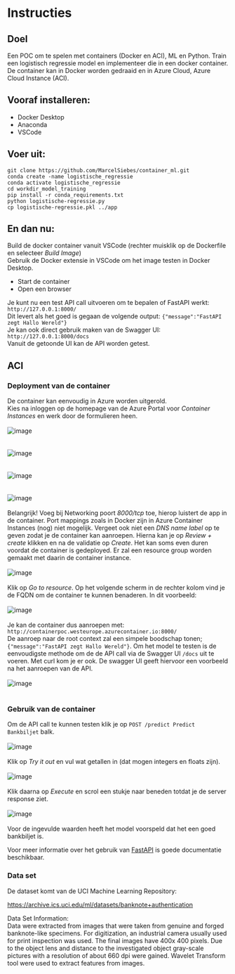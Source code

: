 # Instructies

## Doel
Een POC om te spelen met containers (Docker en ACI), ML en Python. Train een logistisch regressie model en implementeer die in een docker container. De container kan in Docker worden gedraaid en in Azure Cloud, Azure Cloud Instance (ACI).

## Vooraf installeren:
- Docker Desktop
- Anaconda
- VSCode

## Voer uit:
```
git clone https://github.com/MarcelSiebes/container_ml.git
conda create -name logistische_regressie
conda activate logistische_regressie
cd workdir_model_training
pip install -r conda_requirements.txt
python logistische-regressie.py
cp logistische-regressie.pkl ../app
```

## En dan nu:
Build de docker container vanuit VSCode (rechter muisklik op de Dockerfile en selecteer *Build Image*)<br>
Gebruik de Docker extensie in VSCode om het image testen in Docker Desktop.
- Start de container
- Open een browser

Je kunt nu een test API call uitvoeren om te bepalen of FastAPI werkt: `http://127.0.0.1:8000/`<br>
Dit levert als het goed is gegaan de volgende output: ```{"message":"FastAPI zegt Hallo Wereld"}```<br>
Je kan ook direct gebruik maken van de Swagger UI: `http://127.0.0.1:8000/docs`<br>
Vanuit de getoonde UI kan de API worden getest.

## ACI
### Deployment van de container
De container kan eenvoudig in Azure worden uitgerold.<br>
Kies na inloggen op de homepage van de Azure Portal voor *Container Instances* en werk door de formulieren heen.<br><br>
![image](https://user-images.githubusercontent.com/57792298/178724259-95822596-65dd-4107-9498-d07c2c46da26.png)<br><br><br>
![image](https://user-images.githubusercontent.com/57792298/178724437-893c810b-0a1c-4d15-8508-8b815f6681f6.png)<br><br><br>
![image](https://user-images.githubusercontent.com/57792298/178724937-980237a4-4fc9-43c3-8af1-7ff265ff99d0.png)<br><br><br>
![image](https://user-images.githubusercontent.com/57792298/178725083-46d3cfb7-5e8a-4789-8e3b-24143d993a33.png)<br><br>
Belangrijk! Voeg bij Networking poort *8000/tcp* toe, hierop luistert de app in de container. Port mappings zoals in Docker zijn in Azure Container Instances (nog) niet mogelijk. Vergeet ook niet een *DNS name label* op te geven zodat je de container kan aanroepen. Hierna kan je op *Review + create* klikken en na de validatie op *Create*. Het kan soms even duren voordat de container is gedeployed. Er zal een resource group worden gemaakt met daarin de container instance.<br><br>
![image](https://user-images.githubusercontent.com/57792298/178725661-f0133755-de4f-4228-a383-7a5d8f21bc28.png)<br><br>
Klik op *Go to resource*. Op het volgende scherm in de rechter kolom vind je de FQDN om de container te kunnen benaderen. In dit voorbeeld:<br><br>
![image](https://user-images.githubusercontent.com/57792298/178725927-991438a9-f87b-45cc-86da-dd881635638f.png)<br><br>
Je kan de container dus aanroepen met: `http://containerpoc.westeurope.azurecontainer.io:8000/`<br>
De aanroep naar de root context zal een simpele boodschap tonen; ```{"message":"FastAPI zegt Hallo Wereld"}```. Om het model te testen is de eenvoudigste methode om de de API call via de Swagger UI ```/docs``` uit te voeren. Met curl kom je er ook. De swagger UI geeft hiervoor een voorbeeld na het aanroepen van de API.<br><br>
![image](https://user-images.githubusercontent.com/57792298/178722957-3232853e-1889-4d1a-8180-adfa48c324be.png)<br><br>

### Gebruik van de container
Om de API call te kunnen testen klik je op ```POST /predict Predict Bankbiljet``` balk.<br><br>
![image](https://user-images.githubusercontent.com/57792298/178727346-20b3326b-e23f-4e2a-a47e-2f9b221102b1.png)<br><br>
Klik op *Try it out* en vul wat getallen in (dat mogen integers en floats zijn).<br><br>
![image](https://user-images.githubusercontent.com/57792298/178727631-9d2197d4-38f6-4f8c-9e35-dab46781b736.png)<br><br>
Klik daarna op *Execute* en scrol een stukje naar beneden totdat je de server response ziet.<br><br>
![image](https://user-images.githubusercontent.com/57792298/178727910-00db5d50-ebb8-4ad5-b48f-1b70ae07332f.png)<br><br>
Voor de ingevulde waarden heeft het model voorspeld dat het een goed bankbiljet is.

Voor meer informatie over het gebruik van [FastAPI](https://fastapi.tiangolo.com/ "FastAPI documentatie") is goede documentatie beschikbaar.

### Data set
De dataset komt van de UCI Machine Learning Repository:

https://archive.ics.uci.edu/ml/datasets/banknote+authentication

Data Set Information:<br>
Data were extracted from images that were taken from genuine and forged banknote-like specimens. For digitization, an industrial camera usually used for print inspection was used. The final images have 400x 400 pixels. Due to the object lens and distance to the investigated object gray-scale pictures with a resolution of about 660 dpi were gained. Wavelet Transform tool were used to extract features from images.
